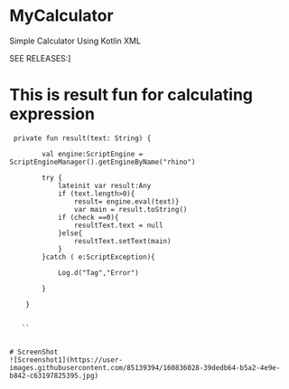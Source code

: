 # MyCalculator
Simple Calculator Using Kotlin XML

SEE RELEASES:]


# This is result fun for calculating expression

`````````````````````````````````````````````````````````````````````````````````````````````````````
 private fun result(text: String) {
 
        val engine:ScriptEngine = ScriptEngineManager().getEngineByName("rhino")
        
        try {
            lateinit var result:Any
            if (text.length>0){ 
                result= engine.eval(text)}
                var main = result.toString()
            if (check ==0){
                resultText.text = null
            }else{
                resultText.setText(main)
            }
        }catch ( e:ScriptException){
        
            Log.d("Tag","Error")

        }

    }
    
    
   ``


# ScreenShot
![Screenshot1](https://user-images.githubusercontent.com/85139394/160836028-39dedb64-b5a2-4e9e-b842-c63197825395.jpg)


